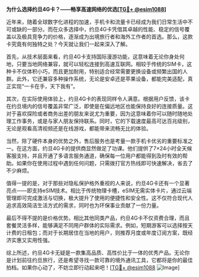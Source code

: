 **为什么选择约旦4G卡？——畅享高速网络的优选[[TG💪+ @esim1088](https://t.me/s/esim1088)]**

近年来，随着全球数字化进程的加速，手机卡和流量卡已经成为我们日常生活中不可或缺的一部分。而在众多选择中，约旦4G卡凭借其卓越的性能、稳定的信号覆盖以及极具竞争力的价格，逐渐成为出境旅行者和海外工作者的首选。那么，这款卡究竟有何独特之处？今天就让我们一起来深入了解。

首先，从技术层面来看，约旦4G卡支持国际漫游功能，这意味着无论你身处何地，只要当地网络兼容，就可以轻松连接到高速互联网。相较于传统的SIM卡，这种卡不仅体积小巧，而且更加耐用，特别适合经常需要更换设备或频繁出国的人群。此外，它还兼容多种操作系统，无论是安卓还是苹果设备，都能完美适配，真正实现“一卡在手，天下我有”。

其次，在实际使用体验上，约旦4G卡的表现同样令人满意。根据用户反馈，该卡在约旦境内的信号覆盖非常广泛，即使是在偏远地区也能保持良好的连接质量。这对于喜欢探险或者商务出差的朋友来说尤为重要，因为这意味着你可以随时随地处理工作事务，或是与家人朋友保持联系。同时，它的下载速度最高可达百兆级别，无论是观看高清视频还是在线游戏，都能带来流畅无比的体验。

当然，除了硬件本身的优势之外，售后服务也是考量一款手机卡优劣的重要标准之一。在这方面，约旦4G卡的提供商显然做足了功课。他们提供了7×24小时全天候客服支持，并且开通了多语言服务通道，确保每一位用户都能得到及时有效的帮助。如果你在使用过程中遇到任何问题，只需拨打官方热线即可快速解决，省去了不少麻烦。

值得一提的是，对于那些对隐私保护格外重视的人来说，约旦4G卡还有一个显著亮点——即支持eSIM技术。相比于传统物理卡槽，eSIM无需实体卡片，通过云端管理即可完成激活与切换，极大提升了使用的便捷性和安全性。这不仅符合现代人追求高效简洁生活方式的需求，同时也为环保事业贡献了一份力量。

最后不得不提的是价格优势。相比其他同类产品，约旦4G卡不仅资费合理，而且套餐灵活多样，能够满足不同用户群体的实际需求。例如，短期游客可以选择按天计费的日租包；而对于长期居住在当地的用户，则推荐月度或年度订阅方案，既经济实惠又实用性强。

综上所述，约旦4G卡无疑是一款集高品质、高性价比于一体的优秀产品。无论你是计划前往约旦旅行，还是希望寻找一款可靠的境外通讯工具，它都将是你的最佳拍档。如果你心动了，不妨立即行动起来吧！[[TG💪+ @esim1088](https://t.me/s/esim1088) ![Image](https://i.postimg.cc/4NQfJmqS/Snipaste-2025-05-13-00-14-12.png)]